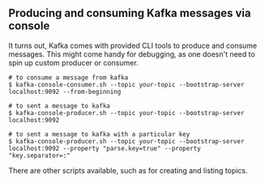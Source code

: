 ## Producing and consuming Kafka messages via console

It turns out, Kafka comes with provided CLI tools to produce and consume messages.
This might come handy for debugging, as one doesn't need to spin up custom producer or consumer.

```shell
# to consume a message from kafka
$ kafka-console-consumer.sh --topic your-topic --bootstrap-server localhost:9092 --from-beginning

# to sent a message to kafka
$ kafka-console-producer.sh --topic your-topic --bootstrap-server localhost:9092

# to sent a message to kafka with a particular key
$ kafka-console-producer.sh --topic your-topic --bootstrap-server localhost:9092 --property "parse.key=true" --property "key.separator=:"

```

There are other scripts available, such as for creating and listing topics.



